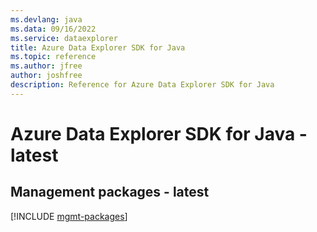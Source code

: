 ```yaml
---
ms.devlang: java
ms.data: 09/16/2022
ms.service: dataexplorer
title: Azure Data Explorer SDK for Java
ms.topic: reference
ms.author: jfree
author: joshfree
description: Reference for Azure Data Explorer SDK for Java
---
```

# Azure Data Explorer SDK for Java - latest

## Management packages - latest
[!INCLUDE [mgmt-packages](data-explorer-mgmt-index.md)]